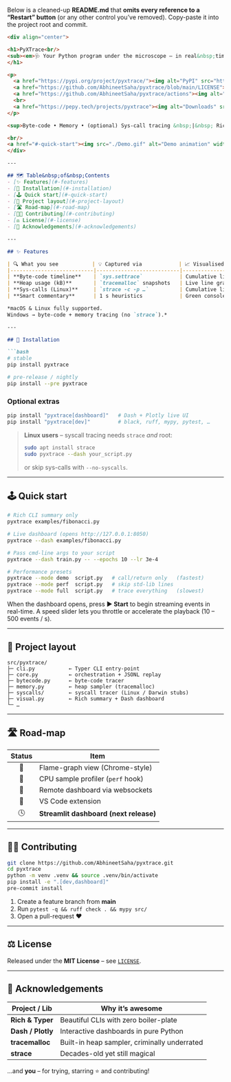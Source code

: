 Below is a cleaned-up **README.md** that **omits every reference to a “Restart” button** (or any other control you’ve removed).
Copy-paste it into the project root and commit.

````markdown
<div align="center">

<h1>PyXTrace<br/>
<sub><em>🩺 Your Python program under the microscope – in real&nbsp;time</em></sub>
</h1>

<p>
  <a href="https://pypi.org/project/pyxtrace/"><img alt="PyPI" src="https://img.shields.io/pypi/v/pyxtrace?style=for-the-badge&logo=python"></a>
  <a href="https://github.com/AbhineetSaha/pyxtrace/blob/main/LICENSE"><img alt="License" src="https://img.shields.io/github/license/AbhineetSaha/pyxtrace?style=for-the-badge"></a>
  <a href="https://github.com/AbhineetSaha/pyxtrace/actions"><img alt="CI" src="https://img.shields.io/github/actions/workflow/status/AbhineetSaha/pyxtrace/ci.yml?style=for-the-badge&label=CI"></a>
  <br>
  <a href="https://pepy.tech/projects/pyxtrace"><img alt="Downloads" src="https://img.shields.io/pypi/dm/pyxtrace?style=for-the-badge"></a>
</p>

<sup>Byte-code • Memory • (optional) Sys-call tracing &nbsp;|&nbsp; Rich CLI + live Dash dashboard</sup>

<br/>
<a href="#-quick-start"><img src="./Demo.gif" alt="Demo animation" width="760"></a>
</div>

---

## 🗺️ Table&nbsp;of&nbsp;Contents
- [✨ Features](#-features)
- [🚀 Installation](#-installation)
- [🕹️ Quick start](#-quick-start)
- [📂 Project layout](#-project-layout)
- [🛣️ Road-map](#️-road-map)
- [👩‍💻 Contributing](#-contributing)
- [⚖️ License](#️-license)
- [🙏 Acknowledgements](#-acknowledgements)

---

## ✨ Features

| 🔍 What you see           | 💡 Captured via            | 📈 Visualised as (Dash) |
|---------------------------|---------------------------|-------------------------|
| **Byte-code timeline**    | `sys.settrace`            | Cumulative line graph   |
| **Heap usage (kB)**       | `tracemalloc` snapshots   | Live line graph         |
| **Sys-calls (Linux)**     | `strace -c -p …`          | Cumulative line graph   |
| **Smart commentary**      | 1 s heuristics            | Green console panel     |

*macOS & Linux fully supported.  
Windows → byte-code + memory tracing (no `strace`).*

---

## 🚀 Installation

```bash
# stable
pip install pyxtrace

# pre-release / nightly
pip install --pre pyxtrace
````

### Optional extras

```bash
pip install "pyxtrace[dashboard]"   # Dash + Plotly live UI
pip install "pyxtrace[dev]"         # black, ruff, mypy, pytest, …
```

> **Linux users** – syscall tracing needs `strace` *and* root:
>
> ```bash
> sudo apt install strace
> sudo pyxtrace --dash your_script.py
> ```
>
> or skip sys-calls with `--no-syscalls`.

---

## 🕹️ Quick start

```bash
# Rich CLI summary only
pyxtrace examples/fibonacci.py

# Live dashboard (opens http://127.0.0.1:8050)
pyxtrace --dash examples/fibonacci.py

# Pass cmd-line args to your script
pyxtrace --dash train.py -- --epochs 10 --lr 3e-4

# Performance presets
pyxtrace --mode demo  script.py   # call/return only   (fastest)
pyxtrace --mode perf  script.py   # skip std-lib lines
pyxtrace --mode full  script.py   # trace everything   (slowest)
```

When the dashboard opens, press **▶ Start** to begin streaming events in
real-time. A speed slider lets you throttle or accelerate the playback
(10 – 500 events / s).

---

## 📂 Project layout

```
src/pyxtrace/
├─ cli.py           ← Typer CLI entry-point
├─ core.py          ← orchestration + JSONL replay
├─ bytecode.py      ← byte-code tracer
├─ memory.py        ← heap sampler (tracemalloc)
├─ syscalls/        ← syscall tracer (Linux / Darwin stubs)
├─ visual.py        ← Rich summary + Dash dashboard
└─ …
```

---

## 🛣️ Road-map

| Status | Item                                   |
| :----: | -------------------------------------- |
|   🔄   | Flame-graph view (Chrome-style)        |
|   🔄   | CPU sample profiler (`perf` hook)      |
|   🔄   | Remote dashboard via websockets        |
|   🔄   | VS Code extension                      |
|   🕓   | **Streamlit dashboard (next release)** |

---

## 👩‍💻 Contributing

```bash
git clone https://github.com/AbhineetSaha/pyxtrace.git
cd pyxtrace
python -m venv .venv && source .venv/bin/activate
pip install -e ".[dev,dashboard]"
pre-commit install
```

1. Create a feature branch from **main**
2. Run `pytest -q && ruff check . && mypy src/`
3. Open a pull-request ❤️

---

## ⚖️ License

Released under the **MIT License** – see [`LICENSE`](LICENSE).

---

## 🙏 Acknowledgements

| Project / Lib     | Why it’s awesome                             |
| ----------------- | -------------------------------------------- |
| **Rich & Typer**  | Beautiful CLIs with zero boiler-plate        |
| **Dash / Plotly** | Interactive dashboards in pure Python        |
| **tracemalloc**   | Built-in heap sampler, criminally underrated |
| **strace**        | Decades-old yet still magical                |

…and **you** – for trying, starring ⭐ and contributing!

